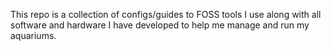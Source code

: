 This repo is a collection of configs/guides to FOSS tools I use along with all software and hardware I have developed to help me manage and run my aquariums.